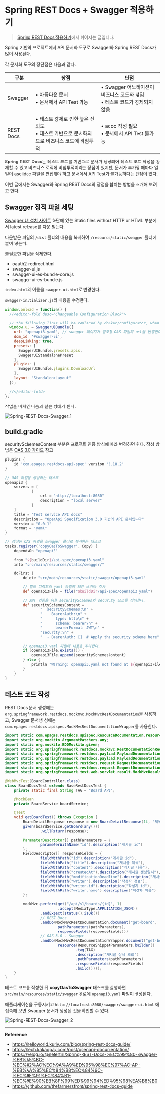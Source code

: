 # Spring REST Docs + Swagger 적용하기

> [Spring REST Docs 적용하기](https://github.com/sunyesle/TIL/blob/main/Spring/Spring%20REST%20Docs%20%EC%A0%81%EC%9A%A9%ED%95%98%EA%B8%B0.md)에서 이어지는 글입니다.

Spring 기반의 프로젝트에서 API 문서화 도구로 Swagger와 Spring REST Docs가 많이 사용된다.

각 문서화 도구의 장단점은 다음과 같다.

| 구분        | 장점                                                     | 단점                                               |
|-----------|--------------------------------------------------------|--------------------------------------------------|
| Swagger   | • 아름다운 문서<br>• 문서에서 API Test 가능                        | • Swagger 어노테이션이 비즈니스 코드와 섞임<br>• 테스트 코드가 강제되지 않음 |
| REST Docs | • 테스트 강제로 인한 높은 신뢰도<br>• 테스트 기반으로 문서화되므로 비즈니스 코드에 비침투적 | • adoc 작성 필요<br>• 문서에서 API Test 불가능              |

Spring REST Docs는 테스트 코드를 기반으로 문서가 생성되어 테스트 코드 작성을 강제할 수 있고 비즈니스 로직에 비침투적이라는 장점이 있지만,
문서가 추가될 때마다 일일이 asciidoc 파일을 편집해야 하고 문서에서 API Test가 불가능하다는 단점이 있다.

이번 글에서는 Swagger와 Spring REST Docs의 장점을 합치는 방법을 소개해 보려고 한다. 

## Swagger 정적 파일 세팅

[Swagger UI 설치 사이트](https://swagger.io/docs/open-source-tools/swagger-ui/usage/installation/#plain-old-htmlcssjs-standalone)
하단에 있는 Static files without HTTP or HTML 부분에서 latest release를 다운 받는다.

다운받은 파일의 `/dist` 폴더의 내용을 복사하여 `/resource/static/swagger` 폴더에 붙여 넣는다.

불필요한 파일을 삭제한다.
- oauth2-redirect.html
- swagger-ui.js
- swagger-ui-es-bundle-core.js
- swagger-ui-es-bundle.js

`index.html`의 이름을 `swagger-ui.html`로 변경한다.

`swagger-initializer.js`의 내용을 수정한다.
```javascript
window.onload = function() {
  //<editor-fold desc="Changeable Configuration Block">

  // the following lines will be replaced by docker/configurator, when it runs in a docker-container
  window.ui = SwaggerUIBundle({
    url: "openapi3.yaml", // swagger 페이지가 참조할 OAS 파일의 url을 변경한다.
    dom_id: '#swagger-ui',
    deepLinking: true,
    presets: [
      SwaggerUIBundle.presets.apis,
      SwaggerUIStandalonePreset
    ],
    plugins: [
      SwaggerUIBundle.plugins.DownloadUrl
    ],
    layout: "StandaloneLayout"
  });

  //</editor-fold>
};
```

작업을 마치면 다음과 같은 형태가 된다.

![Spring-REST-Docs-Swagger_1](https://github.com/user-attachments/assets/db9d8215-7887-4019-add5-5fa62c7d1c89)

## build.gradle
securitySchemesContent 부분은 프로젝트 인증 방식에 따라 변경하면 된다. 작성 방법은 [OAS 3.0 가이드](https://swagger.io/docs/specification/v3_0/authentication/) 참고
```gradle
plugins {
	id 'com.epages.restdocs-api-spec' version '0.18.2'
}

// OAS 파일을 생성하는 태스크
openapi3 {
	servers = [
			{
				url = "http://localhost:8080"
				description = "local server"
			}
	]
	title = "Test service API docs"
	description = "OpenApi Specification 3.0 기반의 API 문서입니다"
	version = "0.0.1"
	format = "yaml"
}

// 생성된 OAS 파일을 swagger 폴더로 복사하는 태스크 
tasks.register('copyOasToSwagger', Copy) {
	dependsOn "openapi3"

	from "${buildDir}/api-spec/openapi3.yaml"
	into "src/main/resources/static/swagger/"

	doFirst {
		delete "src/main/resources/static/swagger/openapi3.yaml"

		// 빌드 디렉토리 yaml 파일에 보안 스키마 추가
		def openapi3File = file("$buildDir/api-spec/openapi3.yaml")

		// JWT 인증을 위한 securitySchemes와 security 요소를 정의한다.
		def securitySchemesContent =
				"  securitySchemes:\n" +
				"    BearerAuth:\n" +
				"      type: http\n" +
				"      scheme: bearer\n" +
				"      bearerFormat: JWT\n" +
				"security:\n" +
				"  - BearerAuth: []  # Apply the security scheme here"

		// openapi3.yaml 파일에 내용을 추가한다.
		if (openapi3File.exists()) {
			openapi3File.append(securitySchemesContent)
		} else {
			println "Warning: openapi3.yaml not found at ${openapi3File.path}"
		}
	}
}
```

## 테스트 코드 작성
REST Docs 문서 생성에는 `org.springframework.restdocs.mockmvc.MockMvcRestDocumentation`을 사용하고,
Swagger 문서생 성에는 `com.epages.restdocs.apispec.MockMvcRestDocumentationWrapper`를 사용한다.
```java
import static com.epages.restdocs.apispec.ResourceDocumentation.resource;
import static org.mockito.ArgumentMatchers.any;
import static org.mockito.BDDMockito.given;
import static org.springframework.restdocs.mockmvc.RestDocumentationRequestBuilders.get;
import static org.springframework.restdocs.payload.PayloadDocumentation.fieldWithPath;
import static org.springframework.restdocs.payload.PayloadDocumentation.responseFields;
import static org.springframework.restdocs.request.RequestDocumentation.parameterWithName;
import static org.springframework.restdocs.request.RequestDocumentation.pathParameters;
import static org.springframework.test.web.servlet.result.MockMvcResultMatchers.status;

@WebMvcTest(BoardController.class)
class BoardDocsTest extends BaseRestDocsTest {
    private static final String TAG = "Board API";

    @MockBean
    private BoardService boardService;

    @Test
    void getBoardTest() throws Exception {
        BoardDetailResponse response = new BoardDetailResponse(1L, "제목", "내용", LocalDateTime.of(2024, 11, 10, 10, 0), LocalDateTime.of(2024, 11, 20, 10, 0), 1L, "작성자 이름");
        given(boardService.getBoard(any()))
                .willReturn(response);

        ParameterDescriptor[] pathParameters = {
                parameterWithName("id").description("게시글 id")
        };
        FieldDescriptor[] responseFields = {
                fieldWithPath("id").description("게시글 id"),
                fieldWithPath("title").description("게시글 제목"),
                fieldWithPath("content").description("게시글 내용"),
                fieldWithPath("createdAt").description("게시글 생성일시"),
                fieldWithPath("modificationDeadline").description("게시글 수정가능일시"),
                fieldWithPath("writer").description("작성자 정보"),
                fieldWithPath("writer.id").description("작성자 id"),
                fieldWithPath("writer.name").description("작성자 이름")
        };

        mockMvc.perform(get("/api/v1/boards/{id}", 1)
                        .accept(MediaType.APPLICATION_JSON))
                .andExpect(status().isOk())
                // REST Docs
                .andDo(MockMvcRestDocumentation.document("get-board",
                        pathParameters(pathParameters),
                        responseFields(responseFields)))
                // OAS 3.0 - Swagger
                .andDo(MockMvcRestDocumentationWrapper.document("get-board",
                        resource(ResourceSnippetParameters.builder()
                                .tag(TAG)
                                .description("게시글 상세 조회")
                                .pathParameters(pathParameters)
                                .responseFields(responseFields)
                                .build())));
    }
}
```

테스트 코드를 작성한 뒤 **copyOasToSwagger** 태스크를 실행하면 `src/main/resources/static/swagger` 경로에 `openapi3.yaml` 파일이 생성된다.

애플리케이션을 구동시키고 `http://localhost:8080/swagger/swagger-ui.html` 에 접속해 보면 Swagger 문서가 생성된 것을 확인할 수 있다.

![Spring-REST-Docs-Swagger_2](https://github.com/user-attachments/assets/a5728fe7-7868-44b6-8b3e-14c49b8010ab)

---
**Reference**<br>
- https://helloworld.kurly.com/blog/spring-rest-docs-guide/
- https://tech.kakaopay.com/post/openapi-documentation/
- https://velog.io/@nefertiri/Spring-REST-Docs-%EC%99%80-Swagger-%EB%A5%BC-%EC%82%AC%EC%9A%A9%ED%95%98%EC%97%AC-API-%EB%AA%85%EC%84%B8%EC%84%9C-%EC%9E%91%EC%84%B1-%EC%9E%90%EB%8F%99%ED%99%94%ED%95%98%EA%B8%B0
- https://github.com/thefarmersfront/spring-rest-docs-guide
